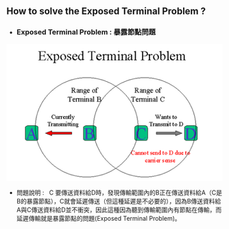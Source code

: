 ## How to solve the Exposed Terminal Problem ?
- ### Exposed Terminal Problem : 暴露節點問題
![](ExposedTerminalProblem.png)
- 問題說明 :
   C 要傳送資料給D時，發現傳輸範圍內的B正在傳送資料給A（C是B的暴露節點），C就會延遲傳送（但這種延遲是不必要的），因為B傳送資料給A與C傳送資料給D並不衝突，因此這種因為聽到傳輸範圍內有節點在傳輸，而延遲傳輸就是暴露節點的問題(Exposed Terminal Problem)。


